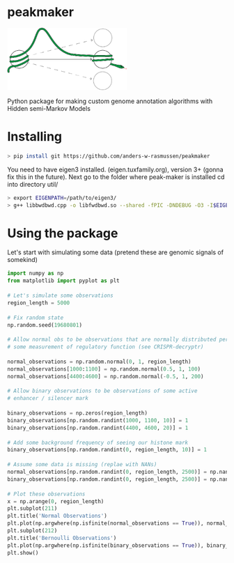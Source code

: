 
# peakmaker
<img src=/doc_files/pyclassifier.png alt="drawing" width="275"/>

Python package for making custom genome annotation algorithms with Hidden semi-Markov Models



# Installing

```bash
> pip install git https://github.com/anders-w-rasmussen/peakmaker
```

You need to have eigen3 installed. (eigen.tuxfamily.org), version 3+ (gonna fix this in the future). 
Next go to the folder where peak-maker is installed cd into directory util/

```bash
> export EIGENPATH=/path/to/eigen3/ 
> g++ libbwdbwd.cpp -o libfwdbwd.so --shared -fPIC -DNDEBUG -O3 -I$EIGENPATH 
```

# Using the package

Let's start with simulating some data (pretend these are genomic signals of somekind)

```python
import numpy as np
from matplotlib import pyplot as plt

# Let's simulate some observations
region_length = 5000

# Fix random state
np.random.seed(19680801)

# Allow normal obs to be observations that are normally distributed perhaps
# some measurement of regulatory function (see CRISPR-decryptr)

normal_observations = np.random.normal(0, 1, region_length)
normal_observations[1000:1100] = np.random.normal(0.5, 1, 100)
normal_observations[4400:4600] = np.random.normal(-0.5, 1, 200)

# Allow binary observations to be observations of some active
# enhancer / silencer mark

binary_observations = np.zeros(region_length)
binary_observations[np.random.randint(1000, 1100, 10)] = 1
binary_observations[np.random.randint(4400, 4600, 20)] = 1

# Add some background frequency of seeing our histone mark
binary_observations[np.random.randint(0, region_length, 10)] = 1

# Assume some data is missing (replae with NANs)
normal_observations[np.random.randint(0, region_length, 2500)] = np.nan
binary_observations[np.random.randint(0, region_length, 2500)] = np.nan

# Plot these observations
x = np.arange(0, region_length)
plt.subplot(211)
plt.title('Normal Observations')
plt.plot(np.argwhere(np.isfinite(normal_observations == True)), normal_observations[np.argwhere(np.isfinite(normal_observations == True))])
plt.subplot(212)
plt.title('Bernoulli Observations')
plt.plot(np.argwhere(np.isfinite(binary_observations == True)), binary_observations[np.argwhere(np.isfinite(binary_observations == True))], c='r')
plt.show()

```




